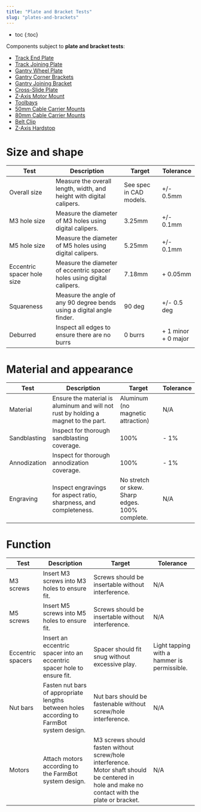 ```yaml
---
title: "Plate and Bracket Tests"
slug: "plates-and-brackets"
---
```


* toc
{:toc}

Components subject to **plate and bracket tests**:

* [Track End Plate](../../Extras/bom/plates-and-brackets.md#track-end-plate)
* [Track Joining Plate](../../Extras/bom/plates-and-brackets.md#track-joining-plate)
* [Gantry Wheel Plate](../../Extras/bom/plates-and-brackets.md#gantry-wheel-plate)
* [Gantry Corner Brackets](../../Extras/bom/plates-and-brackets.md#gantry-corner-bracket)
* [Gantry Joining Bracket](../../Extras/bom/plates-and-brackets.md#gantry-joining-bracket)
* [Cross-Slide Plate](../../Extras/bom/plates-and-brackets.md#cross-slide-plate)
* [Z-Axis Motor Mount](../../Extras/bom/plates-and-brackets.md#z-axis-motor-mount)
* [Toolbays](../../Extras/bom/plates-and-brackets.md#toolbay)
* [50mm Cable Carrier Mounts](../../Extras/bom/plates-and-brackets.md#50mm-cable-carrier-mount)
* [80mm Cable Carrier Mounts](../../Extras/bom/plates-and-brackets.md#80mm-cable-carrier-mount)
* [Belt Clip](../../Extras/bom/plates-and-brackets.md#belt-clip)
* [Z-Axis Hardstop](../../Extras/bom/plates-and-brackets.md#z-axis-hardstop)

# Size and shape

|Test         |Description  |Target       |Tolerance    |
|-------------|-------------|-------------|-------------|
|Overall size |Measure the overall length, width, and height with digital calipers.|See spec in CAD models.|+/- 0.5mm
|M3 hole size |Measure the diameter of M3 holes using digital calipers.|3.25mm|+/- 0.1mm
|M5 hole size |Measure the diameter of M5 holes using digital calipers.|5.25mm|+/- 0.1mm
|Eccentric spacer hole size|Measure the diameter of eccentric spacer holes using digital calipers.|7.18mm|+ 0.05mm
|Squareness   |Measure the angle of any 90 degree bends using a digital angle finder.|90 deg|+/- 0.5 deg
|Deburred     |Inspect all edges to ensure there are no burrs|0 burrs|+ 1 minor<br>+ 0 major

# Material and appearance

|Test         |Description  |Target       |Tolerance    |
|-------------|-------------|-------------|-------------|
|Material     |Ensure the material is aluminum and will not rust by holding a magnet to the part.|Aluminum (no magnetic attraction)|N/A
|Sandblasting |Inspect for thorough sandblasting coverage.|100%|- 1%
|Annodization |Inspect for thorough annodization coverage.|100%|- 1%
|Engraving    |Inspect engravings for aspect ratio, sharpness, and completeness.|No stretch or skew.<br>Sharp edges.<br>100% complete.|N/A

# Function

|Test         |Description  |Target       |Tolerance    |
|-------------|-------------|-------------|-------------|
|M3 screws    |Insert M3 screws into M3 holes to ensure fit.|Screws should be insertable without interference.|N/A
|M5 screws    |Insert M5 screws into M5 holes to ensure fit.|Screws should be insertable without interference.|N/A
|Eccentric spacers|Insert an eccentric spacer into an eccentric spacer hole to ensure fit.|Spacer should fit snug without excessive play.|Light tapping with a hammer is permissible.
|Nut bars     |Fasten nut bars of appropriate lengths between holes according to FarmBot system design.|Nut bars should be fastenable without screw/hole interference.|N/A
|Motors       |Attach motors according to the FarmBot system design.|M3 screws should fasten without screw/hole interference. Motor shaft should be centered in hole and make no contact with the plate or bracket.|N/A

